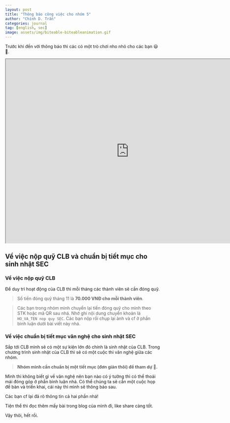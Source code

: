 ```yaml
---
layout: post
title: "Thông báo công việc cho nhóm 5"
author: "Chính D. Trần"
categories: journal
tag: [english, sec]
image: assets/img/biteable-biteableanimation.gif
---
```

Trước khi đến với thông báo thì các có một trò chơi nho nhỏ cho các bạn 😃🥳.

<center>
<div>
    <iframe src="https://codingnepalweb.com/demos/build-hangman-game-html-javascript/" width=800 height="600"></iframe>
</div>
</center>

## Về việc nộp quỹ CLB và chuẩn bị tiết mục cho sinh nhật SEC 
### Về việc nộp quỹ CLB
Để duy trì hoạt động của CLB thì mỗi tháng các thành viên sẽ cần đóng quỹ.

>Số tiền đóng quỹ tháng 11 là **70.000 VNĐ cho mỗi thành viên**.

>Các bạn trong nhóm mình chuyển lại tiền đóng quỹ cho mình theo STK hoặc mã QR sau nhá. Nhớ ghi nội dung chuyển khoản là `HO_VA_TEN nop quy SEC`. Các bạn nộp rồi chụp lại ảnh và cf ở phần bình luận dưới bài viết này nhá.
### Về việc chuẩn bị tiết mục văn nghệ cho sinh nhật SEC
Sắp tới CLB mình sẽ có một sự kiện lớn đó chính là sinh nhật của CLB. Trong chương trình sinh nhật của CLB thì sẽ có một cuộc thi văn nghệ giữa các nhóm.

>**Nhóm mình cần chuẩn bị một tiết mục (đơn giản thôi) để tham dự 🥹.**

Mình thì không biết gì về văn nghệ nên bạn nào có ý tưởng thì có thể thoải mái đóng góp ở phần bình luận nhá. Có thể chúng ta sẽ cần một cuộc họp để bàn và triển khai, cái này thì mình sẽ thông báo sau.

Các bạn cf lại đã rõ thông tin cả hai phần nhá!

Tiện thể thì đọc thêm mấy bài trong blog của mình đi, like share càng tốt.

Vậy thôi, hết rồi.

